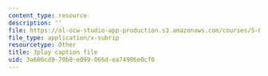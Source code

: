 ```yaml
---
content_type: resource
description: ''
file: https://ol-ocw-studio-app-production.s3.amazonaws.com/courses/5-07sc-biological-chemistry-i-fall-2013/3a606cd970b8e099066dea74986e0cf0_XmS9DYHQHi0.srt
file_type: application/x-subrip
resourcetype: Other
title: 3play caption file
uid: 3a606cd9-70b8-e099-066d-ea74986e0cf0
---
```

